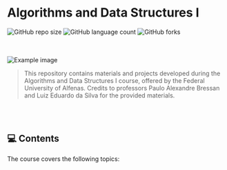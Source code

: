 # Algorithms and Data Structures I

![GitHub repo size](https://img.shields.io/github/repo-size/giovananog/algorithms-and-data-structures-I?style=for-the-badge)
![GitHub language count](https://img.shields.io/github/languages/count/giovananog/algorithms-and-data-structures-I?style=for-the-badge)
![GitHub forks](https://img.shields.io/github/forks/giovananog/algorithms-and-data-structures-I?style=for-the-badge)

<br><br>
<img src="https://www.unifal-mg.edu.br/portal2/wp-content/uploads/sites/52/2018/04/cropped-logo-unifal-1.png" alt="Example image">

> This repository contains materials and projects developed during the Algorithms and Data Structures I course, offered by the Federal University of Alfenas. Credits to professors Paulo Alexandre Bressan and Luiz Eduardo da Silva for the provided materials.

<br><br>
## 💻 Contents

The course covers the following topics:
